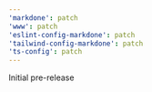 ```yaml
---
'markdone': patch
'www': patch
'eslint-config-markdone': patch
'tailwind-config-markdone': patch
'ts-config': patch
---
```


Initial pre-release
